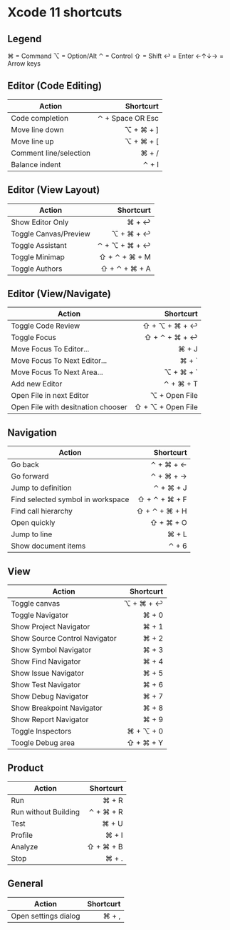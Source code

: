 # Xcode 11 shortcuts

## Legend
⌘ = Command
⌥ = Option/Alt
⌃ = Control
⇧ = Shift
↩ = Enter
←↑↓→ = Arrow keys


## Editor (Code Editing)
|Action|Shortcurt|
|-|-:|
| Code completion | ⌃ + Space OR Esc |
| Move line down | ⌥ + ⌘ + ] |	
| Move line up | ⌥ + ⌘ + [ |
| Comment line/selection | ⌘ + / |	
| Balance indent | ⌃ + I |	

## Editor (View Layout)
|Action|Shortcurt|
|-|-:|
| Show Editor Only | ⌘ + ↩︎ |
| Toggle Canvas/Preview | ⌥ + ⌘ + ↩︎ |
| Toggle Assistant | ⌃ + ⌥ + ⌘ + ↩︎ |
| Toggle Minimap | ⇧ + ⌃ + ⌘ + M |
| Toggle Authors | ⇧ + ⌃ + ⌘ + A |

## Editor (View/Navigate)
|Action|Shortcurt|
|-|-:|
| Toggle Code Review | ⇧ + ⌥ + ⌘ + ↩︎ |
| Toggle Focus | ⇧ + ⌃ + ⌘ + ↩︎ |
| Move Focus To Editor... | ⌘ + J |
| Move Focus To Next Editor... | ⌘ + ` |
| Move Focus To Next Area... | ⌥ + ⌘ + ` |
| Add new Editor | ⌃ + ⌘ + T |
| Open File in next Editor | ⌥ + Open File |
| Open File with desitnation chooser| ⇧ + ⌥ + Open File |

## Navigation
|Action|Shortcurt|
|-|-:|
| Go back | ⌃ + ⌘ + ← |
| Go forward | ⌃ + ⌘ + → |
| Jump to definition | ⌃ + ⌘ + J |
| Find selected symbol in workspace | ⇧ + ⌃ + ⌘ + F |
| Find call hierarchy |	⇧ + ⌃ + ⌘ + H |
| Open quickly | ⇧ + ⌘ + O |
| Jump to line | ⌘ + L |
| Show document items |	⌃ + 6 |

## View
|Action|Shortcurt|
|-|-:|
| Toggle canvas | ⌥ + ⌘ + ↩︎ |
| Toggle Navigator | ⌘ + 0 |
| Show Project Navigator | ⌘ + 1 |
| Show Source Control Navigator | ⌘ + 2 |
| Show Symbol Navigator | ⌘ + 3 |
| Show Find Navigator | ⌘ + 4 |
| Show Issue Navigator | ⌘ + 5 |
| Show Test Navigator | ⌘ + 6 |
| Show Debug Navigator | ⌘ + 7 |
| Show Breakpoint Navigator | ⌘ + 8 |
| Show Report Navigator | ⌘ + 9 |
| Toggle Inspectors	| ⌘ + ⌥ + 0 |
| Toogle Debug area	| ⇧ + ⌘ + Y |

## Product 
|Action|Shortcurt|
|-|-:|
| Run | ⌘ + R |
| Run without Building | ⌃ + ⌘ + R |
| Test | ⌘ + U |
| Profile | ⌘ + I |
| Analyze | ⇧ + ⌘ + B |
| Stop | ⌘ + . |

## General
|Action|Shortcurt|
|-|-:|
| Open settings dialog | ⌘ + , |